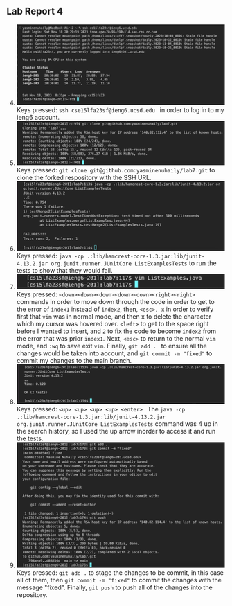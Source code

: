 ## Lab Report 4 <br>

4. ![Image](step4.png) <br> Keys pressed: `ssh cse15lfa23sf@ieng6.ucsd.edu ` in order to log in to my ieng6 account.
5. ![Image](step5.png) <br> Keys pressed: `git clone git@github.com:yasminenuhaily/lab7.git` to clone the forked respository with the SSH URL.
6. ![Image](step6.png) <br> Keys pressed: `java -cp .:lib/hamcrest-core-1.3.jar:lib/junit-4.13.2.jar org.junit.runner.JUnitCore ListExamplesTests` to run the tests to show that they would fail.
7. ![Image](step7.png) <br> Keys pressed: ` <down><down><down><down><down><right><right> ` commands in order to move down through the code in order to get to the error of `index1` instead of `index2`, then, `<esc>, x` in order to verify first that `vim` was in normal mode, and then x to delete the character which my cursor was hovered over. `<left>` to get to the space right before I wanted to insert, and `2` to fix the code to become `index2` from the error that was prior `index1`. Next, `<esc>` to return to the normal `vim` mode, and `:wq` to save exit `vim`. Finally, `git add . ` to ensure all the changes would be taken into account, and `git commit -m "fixed"` to commit my changes to the main branch.
8. ![Image](step8.png) <br> Keys pressed: `<up> <up> <up> <up> <enter> ` The `java -cp .:lib/hamcrest-core-1.3.jar:lib/junit-4.13.2.jar org.junit.runner.JUnitCore ListExamplesTests` command was 4 up in the search history, so I used the up arrow inorder to access it and run the tests.
9. ![Image](Step9.png) <br> Keys pressed: `git add .` to stage the changes to be commit, in this case all of them, then `git commit -m "fixed"` to commit the changes with the message "fixed". Finally, `git push` to push all of the changes into the repository.
